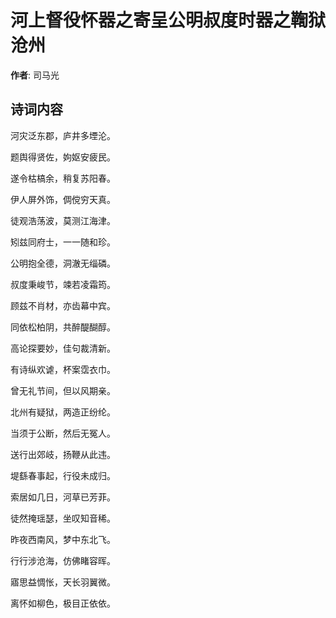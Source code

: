 # 河上督役怀器之寄呈公明叔度时器之鞫狱沧州

**作者**: 司马光

## 诗词内容

河灾泛东郡，庐井多堙沦。

题舆得贤佐，姁妪安疲民。

遂令枯槁余，稍复苏阳春。

伊人屏外饰，倜傥穷天真。

徒观浩荡波，莫测江海津。

矧兹同府士，一一随和珍。

公明抱全德，洞澈无缁磷。

叔度秉峻节，竦若凌霜筠。

顾兹不肖材，亦齿幕中宾。

同依松柏阴，共醉醍醐醇。

高论探要妙，佳句裁清新。

有诗纵欢谑，杯案霑衣巾。

曾无礼节间，但以风期亲。

北州有疑狱，两造正纷纶。

当须于公断，然后无冤人。

送行出郊岐，扬鞭从此违。

堤繇春事起，行役未成归。

索居如几日，河草已芳菲。

徒然掩瑶瑟，坐叹知音稀。

昨夜西南风，梦中东北飞。

行行涉沧海，仿佛睹容晖。

寤思益惆怅，天长羽翼微。

离怀如柳色，极目正依依。

